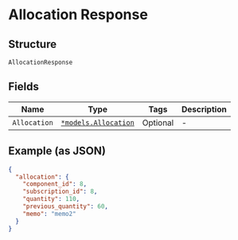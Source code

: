
# Allocation Response

## Structure

`AllocationResponse`

## Fields

| Name | Type | Tags | Description |
|  --- | --- | --- | --- |
| `Allocation` | [`*models.Allocation`](allocation.md) | Optional | - |

## Example (as JSON)

```json
{
  "allocation": {
    "component_id": 8,
    "subscription_id": 8,
    "quantity": 110,
    "previous_quantity": 60,
    "memo": "memo2"
  }
}
```

